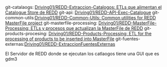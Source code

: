 git-catalaogs: [Driving01/REDD-Extraccion-Catalogos: ETLs que alimentan el Catalogue Store de REDD](https://github.com/Driving01/REDD-Extraccion-Catalogos)
git-api: [Driving01/REDD-API-Exec-Catalogue](https://github.com/Driving01/REDD-API-Exec-Catalogue)
git-common-utils:[Driving01/REDD-Common-Utils: Common utilities for REDD MasterFile project](https://github.com/Driving01/REDD-Common-Utils)
git-masterfile-processing: [Driving01/REDD-MasterFile-Processing: ETLs y procesos que actualizan la MasterFile de REDD](https://github.com/Driving01/REDD-MasterFile-Processing)
git-products-procesing: [Driving01/REDD-Products-Processing: ETL for the processing of products to be inserted into MasterFile](https://github.com/Driving01/REDD-Products-Processing)
git-fuentes-externas:[Driving01/REDD-ExtraccionFuentesExternas](https://github.com/Driving01/REDD-ExtraccionFuentesExternas)



El Servidor de REDD donde se ejecutan los catlaogos tiene una GUI que es gdm3

